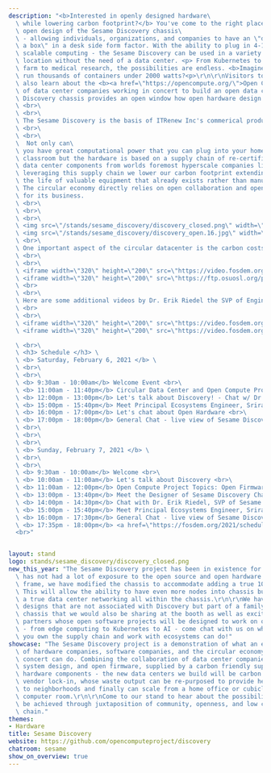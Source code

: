 ```yaml
---
description: "<b>Interested in openly designed hardware\
  \ while lowering carbon footprint?</b> You've come to the right place - check out the\ 
  \ open design of the Sesame Discovery chassis\
  \ - allowing individuals, organizations, and companies to have an \"datacenter in\
  \ a box\" in a desk side form factor. With the ability to plug in 4-12 nodes of\
  \ scalable computing - the Sesame Discovery can be used in a variety of projects in any\
  \ location without the need of a data center. <p> From Kubernetes to a Blender render\
  \ farm to medical research, the possibilities are endless. <b>Imagine</b> being able to\
  \ run thousands of containers under 2000 watts?<p>\r\n\r\nVisitors to the stand will\
  \ also learn about the <b><a href=\"https://opencompute.org/\">Open Compute Project</a></b> - a consortium\
  \ of data center companies working in concert to build an open data center without vendor lock-in. The\
  \ Discovery chassis provides an open window how open hardware design works in practice.\
  \ <br>\
  \ <br>\
  \ The Sesame Discovery is the basis of ITRenew Inc's commerical product <b> Sesame Fast-Start </b> where we combine the open design of the chassis with the ITRenew Inc's vast supply chain. With nearly 18,000 IT gear brought in a month world wide - the commercial product can provide a lot of horsepower. This supply chain is possible because of the concept of the circular datacenter. \
  \ <br>\
  \ <br>\
  \  Not only can\
  \ you have great computational power that you can plug into your home, lab, or\
  \ classroom but the hardware is based on a supply chain of re-certified top tier\
  \ data center components from worlds foremost hyperscale companies like Facebook, Dropbox and Google. By\
  \ leveraging this supply chain we lower our carbon footprint extending\
  \ the life of valuable equipment that already exists rather than manufacturing new ones.\
  \ The circular economy directly relies on open collaboration and open source communities \
  \ for its business.
  \ <br>\
  \ <br>\
  \ <br>\
  \ <img src=\"/stands/sesame_discovery/discovery_closed.png\" width=\"40%\" height=\"40%\" /> \
  \ <img src=\"/stands/sesame_discovery/discovery_open.16.jpg\" width=\"43%\" height=\"43%\" /> \
  \ <br>\
  \ One important aspect of the circular datacenter is the carbon costs that are saved when using the circular datacenter supply chain. <b>Ali Fenn</b> the President of ITRenew Inc has a great short 12 minute talk about the amount of waste a datacenter can produces as well the amount of resources it consume. In addition, there is a nice video of a tour of the design of the chassis that is the brainchild of <b>Jean-Jacques Chanut</b>. \
  \ <br>\
  \ <br>\
  \ <iframe width=\"320\" height=\"200\" src=\"https://video.fosdem.org/2021/stands/sesame/sesame_video4.webm\" style=\"float:left;padding-right: 20px;\" allow=\"accelerometer; autoplay; picture-in-picture\" allowfullscreen> </iframe> \
  \ <iframe width=\"320\" height=\"200\" src=\"https://ftp.osuosl.org/pub/fosdem/2021/stands/sesame/sesame_video1.mp4\"  allow=\"accelerometer; autoplay; picture-in-picture\" allowfullscreen> </iframe> \
  \ <br>
  \ <br>\
  \ Here are some additional videos by Dr. Erik Riedel the SVP of Engineering at ITRenew Inc on the Sesame Discoveyr/Fast-Start and a tour that just goes through the facts. If your're interested in hearing more click on the chat button and come speak with us! \
  \ <br>
  \ <br>\
  \ <iframe width=\"320\" height=\"200\" src=\"https://video.fosdem.org/2021/stands/sesame/sesame_video2.mp4\" style=\"float:left;padding-right: 20px;\" allow=\"accelerometer; autoplay; picture-in-picture\" allowfullscreen> </iframe> \
  \ <iframe width=\"320\" height=\"200\" src=\"https://video.fosdem.org/2021/stands/sesame/sesame_video3.mp4\"  allow=\"accelerometer; autoplay; picture-in-picture\" allowfullscreen> </iframe> \

  \ <br>\
  \ <h3> Schedule </h3> \
  \ <b> Saturday, February 6, 2021 </b> \
  \ <br>\
  \ <br>\
  \ <b> 9:30am - 10:00am</b> Welcome Event <br>\
  \ <b> 11:00am - 11:40pm</b> Circular Data Center and Open Compute Project <br>\
  \ <b> 12:00pm - 13:00pm</b> Let's talk about Discovery! - Chat w/ Dr. Erik Riedel, SVP of Sesame Engineering <br>\
  \ <b> 15:00pm - 15:40pm</b> Meet Principal Ecosystems Engineer, Sriram Ramkrishna <br>\
  \ <b> 16:00pm - 17:00pm</b> Let's chat about Open Hardware <br>\
  \ <b> 17:00pm - 18:00pm</b> General Chat - live view of Sesame Discovery <br>\
  \ <br>\
  \ <br>\
  \ <br>\
  \ <b> Sunday, February 7, 2021 </b> \
  \ <br>\
  \ <br>\
  \ <b> 9:30am - 10:00am</b> Welcome <br>\
  \ <b> 10:00am - 11:00am</b> Let's talk about Discovery <br>\
  \ <b> 11:00am - 12:00pm</b> Open Compute Project Topics: Open Firmware <br>\
  \ <b> 13:00pm - 13:40pm</b> Meet the Designer of Sesame Discovery Chassis, Jean-Jacques Chanut <br>\
  \ <b> 14:00pm - 14:30pm</b> Chat with Dr. Erik Riedel, SVP of Sesame Engineering <br>\
  \ <b> 15:00pm - 15:40pm</b> Meet Principal Ecosystems Engineer, Sriram Ramkrishna <br>\
  \ <b> 16:00pm - 17:30pm</b> General Chat - live view of Sesame Discovery <br>\
  \ <b> 17:35pm - 18:00pm</b> <a href=\"https://fosdem.org/2021/schedule/event/containers_datacenter_class/\">Sri's talk on Datacenter class containers for the masses</a>\
  <br>"


layout: stand
logo: stands/sesame_discovery/discovery_closed.png
new_this_year: "The Sesame Discovery project has been in existence for about two years but\
  \ has not had a lot of exposure to the open source and open hardware communities. In that time\
  \ frame, we have modified the chassis to accommodate adding a true 100GBE 32 port white box switch\
  \ This will allow the ability to have even more nodes into chassis but also have\
  \ a true data center networking all within the chassis.\r\n\r\nWe have other active\
  \ designs that are not associated with Discovery but part of a family of open designed\
  \ chassis that we would also be sharing at the booth as well as exciting work with\
  \ partners whose open software projects will be designed to work on our open hardware\
  \ - from edge computing to Kubernetes to AI - come chat with us on what you can do when\ 
  \ you own the supply chain and work with ecosystems can do!"
showcase: "The Sesame Discovery project is a demonstration of what an ecosystem that consists\
  \ of hardware companies, software companies, and the circular economy working in\
  \ concert can do. Combining the collaboration of data center companies, with open\
  \ system design, and open firmware, supplied by a carbon friendly supply chain of\
  \ hardware components - the new data centers we build will be carbon friendly, avoid\
  \ vendor lock-in, whose waste output can be re-purposed to provide heat and energy\
  \ to neighborhoods and finally can scale from a home office or cubicle to the traditional\
  \ computer room.\r\n\r\nCome to our stand to hear about the possibilities that can\
  \ be achieved through juxtaposition of community, openness, and low carbon supply\
  \ chain."
themes:
- Hardware
title: Sesame Discovery
website: https://github.com/opencomputeproject/discovery
chatroom: sesame
show_on_overview: true
---
```

